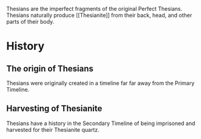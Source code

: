Thesians are the imperfect fragments of the original Perfect Thesians. Thesians naturally produce [[Thesianite]] from their back, head, and other parts of their body.
# History
## The origin of Thesians
Thesians were originally created in a timeline far far away from the Primary Timeline.
## Harvesting of Thesianite
Thesians have a history in the Secondary Timeline of being imprisoned and harvested for their Thesianite quartz. 